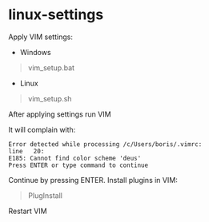# linux-settings

Apply VIM settings:
- Windows
> vim_setup.bat
- Linux
> vim_setup.sh

After applying settings run VIM

It will complain with:
```
Error detected while processing /c/Users/boris/.vimrc:
line   20:
E185: Cannot find color scheme 'deus'
Press ENTER or type command to continue
```

Continue by pressing ENTER. Install plugins in VIM:
> PlugInstall

Restart VIM
